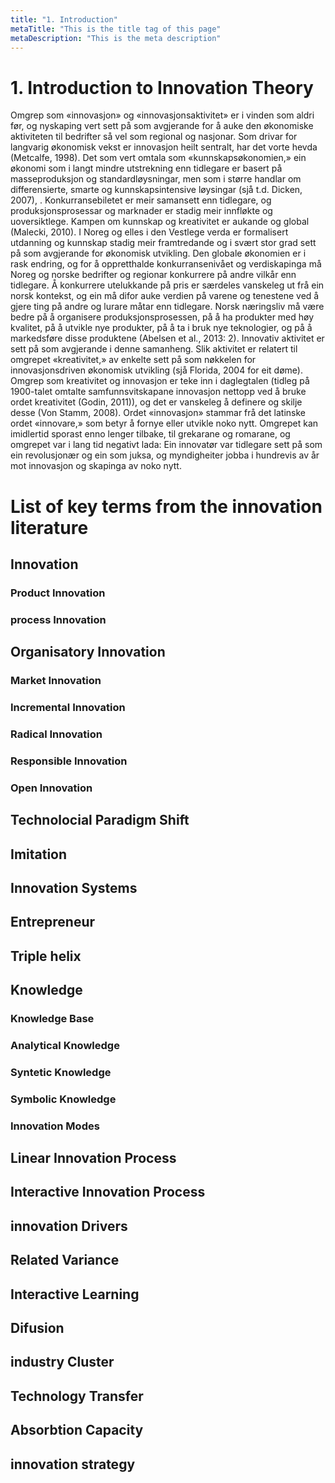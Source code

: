 ```yaml
---
title: "1. Introduction"
metaTitle: "This is the title tag of this page"
metaDescription: "This is the meta description"
---
```


# 1. Introduction to Innovation Theory

Omgrep som «innovasjon» og «innovasjonsaktivitet» er i vinden som aldri før, og nyskaping vert sett på som avgjerande for å auke den økonomiske aktiviteten til bedrifter så vel som regional og nasjonar. Som drivar for langvarig økonomisk vekst er innovasjon heilt sentralt, har det vorte hevda (Metcalfe, 1998). Det som vert omtala som «kunnskapsøkonomien,» ein økonomi som i langt mindre utstrekning enn tidlegare er basert på masseproduksjon og standardløysningar, men som i større handlar om differensierte, smarte og kunnskapsintensive løysingar (sjå t.d. Dicken, 2007), . Konkurransebiletet er meir samansett enn tidlegare, og produksjonsprosessar og marknader er stadig meir innfløkte og uoversiktlege. Kampen om kunnskap og kreativitet er aukande og global (Malecki, 2010). I Noreg og elles i den Vestlege verda er formalisert utdanning og kunnskap stadig meir framtredande og i svært stor grad sett på som avgjerande for økonomisk utvikling. Den globale økonomien er i rask endring, og for å oppretthalde konkurransenivået og verdiskapinga må Noreg og norske bedrifter og regionar konkurrere på andre vilkår enn tidlegare. Å konkurrere utelukkande på pris er særdeles vanskeleg ut frå ein norsk kontekst, og ein må difor auke verdien på varene og tenestene ved å gjere ting på andre og lurare måtar enn tidlegare. Norsk næringsliv må være bedre på å organisere produksjonsprosessen, på å ha produkter med høy kvalitet, på å utvikle nye produkter, på å ta i bruk nye teknologier, og på å markedsføre disse produktene (Abelsen et al., 2013: 2). Innovativ aktivitet er sett på som avgjerande i denne samanheng. Slik aktivitet er relatert til omgrepet «kreativitet,» av enkelte sett på som nøkkelen for innovasjonsdriven økonomisk utvikling (sjå Florida, 2004 for eit døme). Omgrep som kreativitet og innovasjon er teke inn i daglegtalen (tidleg på 1900-talet omtalte samfunnsvitskapane innovasjon nettopp ved å bruke ordet kreativitet (Godin, 2011)), og det er vanskeleg å definere og skilje desse (Von Stamm, 2008). Ordet «innovasjon» stammar frå det latinske ordet «innovare,» som betyr å fornye eller utvikle noko nytt. Omgrepet kan imidlertid sporast enno lenger tilbake, til grekarane og romarane, og omgrepet var i lang tid negativt lada: Ein innovatør var tidlegare sett på som ein revolusjonær og ein som juksa, og myndigheiter jobba i hundrevis av år mot innovasjon og skapinga av noko nytt.

# List of key terms from the innovation literature

## Innovation

### Product Innovation


### process Innovation


## Organisatory Innovation


### Market Innovation


### Incremental Innovation


### Radical Innovation


### Responsible Innovation


### Open Innovation


## Technolocial Paradigm Shift


## Imitation


## Innovation Systems


## Entrepreneur


## Triple helix


## Knowledge


### Knowledge Base


### Analytical Knowledge


### Syntetic Knowledge


### Symbolic Knowledge


### Innovation Modes


## Linear Innovation Process


## Interactive Innovation Process


## innovation Drivers


## Related Variance


## Interactive Learning


## Difusion


## industry Cluster


## Technology Transfer


## Absorbtion Capacity


## innovation strategy


